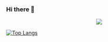 ### Hi there 👋

<p align="center"><img src="https://github-readme-stats.vercel.app/api?username=GonzaloZubiri&&show_icons=true&title_color=00fa9a&icon_color=00c87b&text_color=00fa9a&bg_color=191919&count_private=true"></p> 

[![Top Langs](https://github-readme-stats.vercel.app/api/top-langs/?username=GonzaloZubiri&bg_color=000000&text_color=FFFFFF&title_color=159E4A&langs_count=10&card_width=1000&layout=compact)](https://github.com/GonzaloZubiri/github-readme-stats)

